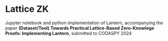 # Lattice ZK

Jupyter notebook and python implementation of Lantern, accompanying the paper **(Dataset/Tool) Towards Practical Lattice-Based Zero-Knowlege Proofs: Implementing Lantern**, submitted to CODASPY 2024
